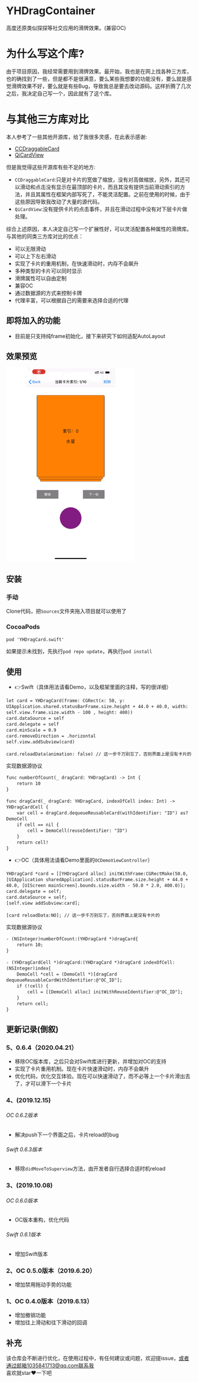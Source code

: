 # YHDragContainer
高度还原类似探探等社交应用的滑牌效果。(兼容OC)

# 为什么写这个库?
由于项目原因，我经常需要用到滑牌效果。最开始，我也是在网上找各种三方库，也的确找到了一些，但是都不是很满意，要么某些我想要的功能没有，要么就是感觉滑牌效果不好，要么就是有些Bug，导致我总是要去改动源码。这样折腾了几次之后，我决定自己写一个，因此就有了这个库。

# 与其他三方库对比
本人参考了一些其他开源库，给了我很多灵感，在此表示感谢:

- [CCDraggableCard](https://github.com/liuzechen/CCDraggableCard-Master)
- [QiCardView](https://github.com/QiShare/QiCardView)

但是我觉得这些开源库有些不足的地方:
- `CCDraggableCard`:只是对卡片的宽做了缩放，没有对高做缩放，另外，其还可以滑动和点击没有显示在最顶部的卡片，而且其没有提供当前滑动索引的方法，并且其属性在框架内部写死了，不能灵活配置。之前在使用的时候，由于这些原因导致我改动了大量的源代码。
- `QiCardView`:没有提供卡片的点击事件，并且在滑动过程中没有对下层卡片做处理。

综合上述原因，本人决定自己写一个扩展性好，可以灵活配置各种属性的滑牌库。
与其他的同类三方库对比的优点：
- 可以无限滑动
- 可以上下左右滑动
- 实现了卡片的重用机制，在快速滑动时，内存不会飙升
- 多种类型的卡片可以同时显示
- 滑牌属性可以自由定制
- 兼容OC
- 通过数据源的方式来控制卡牌
- 代理丰富，可以根据自己的需要来选择合适的代理

## 即将加入的功能
- 目前是只支持纯frame初始化，接下来研究下如何适配AutoLayout

## 效果预览
<img src="GIF/test.gif" width="350">

## 安装

### 手动
Clone代码，把`Sources`文件夹拖入项目就可以使用了

### CocoaPods

```
pod 'YHDragCard.swift'
```
如果提示未找到，先执行`pod repo update`，再执行`pod install`

## 使用
- 👉Swift（具体用法请看Demo，以及框架里面的注释，写的很详细）

```
let card = YHDragCard(frame: CGRect(x: 50, y: UIApplication.shared.statusBarFrame.size.height + 44.0 + 40.0, width: self.view.frame.size.width - 100 , height: 400))
card.dataSource = self
card.delegate = self
card.minScale = 0.9
card.removeDirection = .horizontal
self.view.addSubview(card)

card.reloadData(animation: false) // 这一步千万别忘了，否则界面上是没有卡片的
```
实现数据源协议
```
func numberOfCount(_ dragCard: YHDragCard) -> Int {
    return 10
}
    
func dragCard(_ dragCard: YHDragCard, indexOfCell index: Int) -> YHDragCardCell {
    var cell = dragCard.dequeueReusableCard(withIdentifier: "ID") as?DemoCell
    if cell == nil {
        cell = DemoCell(reuseIdentifier: "ID")
    }
    return cell!
}

```


- 👉OC（具体用法请看Demo里面的`OCDemoViewController`）

```
YHDragCard *card = [[YHDragCard alloc] initWithFrame:CGRectMake(50.0, [UIApplication sharedApplication].statusBarFrame.size.height + 44.0 + 40.0, [UIScreen mainScreen].bounds.size.width - 50.0 * 2.0, 400.0)];
card.delegate = self;
card.dataSource = self;
[self.view addSubview:card];

[card reloadData:NO]; // 这一步千万别忘了，否则界面上是没有卡片的
```
实现数据源协议
```
- (NSInteger)numberOfCount:(YHDragCard *)dragCard{
    return 10;
}

- (YHDragCardCell *)dragCard:(YHDragCard *)dragCard indexOfCell:(NSInteger)index{
    DemoCell *cell = (DemoCell *)[dragCard dequeueReusableCardWithIdentifier:@"OC_ID"];
    if (!cell) {
        cell = [[DemoCell alloc] initWithReuseIdentifier:@"OC_ID"];
    }
    return cell;
}
```



## 更新记录(倒叙)
### 5、0.6.4（2020.04.21）
- 移除OC版本库，之后只会对Swift库进行更新，并增加对OC的支持
- 实现了卡片重用机制。现在卡片快速滑动时，内存不会飙升
- 优化代码，优化交互体验。现在可以快速滑动了，而不必等上一个卡片滑出去了，才可以滑下一个卡片

### 4、(2019.12.15)

###### OC 0.6.2版本
- 解决push下一个界面之后，卡片reload的bug

###### Swift 0.6.3版本
- 移除`didMoveToSuperview`方法，由开发者自行选择合适时机reload

### 3、(2019.10.08)

###### OC 0.6.0版本
- OC版本重构，优化代码

###### Swift 0.6.1版本
- 增加Swift版本

### 2、OC 0.5.0版本（2019.6.20）
- 增加禁用拖动手势的功能

### 1、OC 0.4.0版本（2019.6.13）
- 增加撤销功能
- 增加往上滑动和往下滑动的回调

## 补充
该仓库会不断进行优化，在使用过程中，有任何建议或问题，欢迎提issue，或者通过邮箱1035841713@qq.com联系我<br>
喜欢就star❤️一下吧

